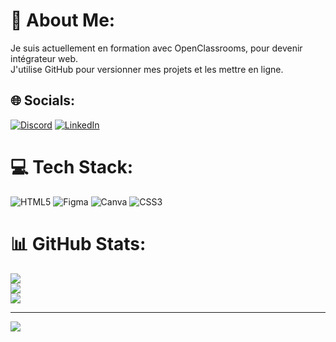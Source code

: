 # 💫 About Me:
Je suis actuellement en formation avec OpenClassrooms, pour devenir intégrateur web.<br>J'utilise GitHub pour versionner mes projets et les mettre en ligne.


## 🌐 Socials:
[![Discord](https://img.shields.io/badge/Discord-%237289DA.svg?logo=discord&logoColor=white)](https://discord.gg/idaikiry) [![LinkedIn](https://img.shields.io/badge/LinkedIn-%230077B5.svg?logo=linkedin&logoColor=white)](https://linkedin.com/in/mathis-marichy) 

# 💻 Tech Stack:
![HTML5](https://img.shields.io/badge/html5-%23E34F26.svg?style=for-the-badge&logo=html5&logoColor=white) 	![Figma](https://img.shields.io/badge/figma-%23F24E1E.svg?style=for-the-badge&logo=figma&logoColor=white) ![Canva](https://img.shields.io/badge/Canva-%2300C4CC.svg?style=for-the-badge&logo=Canva&logoColor=white) ![CSS3](https://img.shields.io/badge/css3-%231572B6.svg?style=for-the-badge&logo=css3&logoColor=white)
# 📊 GitHub Stats:
![](https://github-readme-stats.vercel.app/api?username=mmarichy&theme=dark&hide_border=false&include_all_commits=false&count_private=false)<br/>
![](https://github-readme-streak-stats.herokuapp.com/?user=mmarichy&theme=dark&hide_border=false)<br/>
![](https://github-readme-stats.vercel.app/api/top-langs/?username=mmarichy&theme=dark&hide_border=false&include_all_commits=false&count_private=false&layout=compact)

---
[![](https://visitcount.itsvg.in/api?id=mmarichy&icon=2&color=10)](https://visitcount.itsvg.in)

